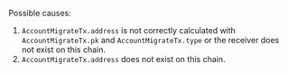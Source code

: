 Possible causes:
1. `AccountMigrateTx.address` is not correctly calculated with `AccountMigrateTx.pk` and `AccountMigrateTx.type` or the receiver does not exist on this chain.
2. `AccountMigrateTx.address` does not exist on this chain.
